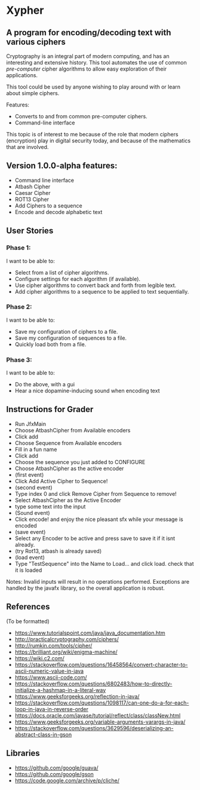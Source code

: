 # Xypher

## A program for encoding/decoding text with various ciphers

Cryptography is an integral part of modern computing, and has an interesting and extensive history.
This tool automates the use of common *pre-computer* cipher algorithms to allow easy exploration 
of their applications. 

This tool could be used by anyone wishing to play around with or learn about simple ciphers.

Features:
 - Converts to and from common pre-computer ciphers.
 - Command-line interface

This topic is of interest to me because of the role that modern ciphers (encryption) play in
digital security today, and because of the mathematics that are involved.

## Version 1.0.0-alpha features:
- Command line interface
- Atbash Cipher
- Caesar Cipher
- ROT13 Cipher
- Add Ciphers to a sequence
- Encode and decode alphabetic text


## User Stories

### Phase 1:
I want to be able to:
- Select from a list of cipher algorithms.
- Configure settings for each algorithm (if available).
- Use cipher algorithms to convert back and forth from legible text.
- Add cipher algorithms to a sequence to be applied to text sequentially.

### Phase 2:
I want to be able to:
- Save my configuration of ciphers to a file.
- Save my configuration of sequences to a file.
- Quickly load both from a file.

### Phase 3:
I want to be able to:
- Do the above, with a gui
- Hear a nice dopamine-inducing sound when encoding text

## Instructions for Grader
- Run JfxMain
- Choose AtbashCipher from Available encoders
- Click add
- Choose Sequence from Available encoders
- Fill in a fun name
- Click add
- Choose the sequence you just added to CONFIGURE
- Choose AtbashCipher as the active encoder
- (first event)
- Click Add Active Cipher to Sequence!
- (second event)
- Type index 0 and click Remove Cipher from Sequence to remove!
- Select AtbashCipher as the Active Encoder
- type some text into the input
- (Sound event)
- Click encode! and enjoy the nice pleasant sfx while your message is encoded
- (save event)
- Select any Encoder to be active and press save to save it if it isnt already.
- (try Rot13, atbash is already saved)
- (load event)
- Type "TestSequence" into the Name to Load... and click load. check that it is loaded

Notes: Invalid inputs will result in no operations performed. Exceptions are handled by
the javafx library, so the overall application is robust.

## References
 (To be formatted)
 - https://www.tutorialspoint.com/java/java_documentation.htm
 - http://practicalcryptography.com/ciphers/
 - http://rumkin.com/tools/cipher/
 - https://brilliant.org/wiki/enigma-machine/
 - https://wiki.c2.com/
 - https://stackoverflow.com/questions/16458564/convert-character-to-ascii-numeric-value-in-java
 - https://www.ascii-code.com/
 - https://stackoverflow.com/questions/6802483/how-to-directly-initialize-a-hashmap-in-a-literal-way
 - https://www.geeksforgeeks.org/reflection-in-java/
 - https://stackoverflow.com/questions/1098117/can-one-do-a-for-each-loop-in-java-in-reverse-order
 - https://docs.oracle.com/javase/tutorial/reflect/class/classNew.html
 - https://www.geeksforgeeks.org/variable-arguments-varargs-in-java/
 - https://stackoverflow.com/questions/3629596/deserializing-an-abstract-class-in-gson
 
 ## Libraries
 - https://github.com/google/guava/
 - https://github.com/google/gson
 - https://code.google.com/archive/p/cliche/